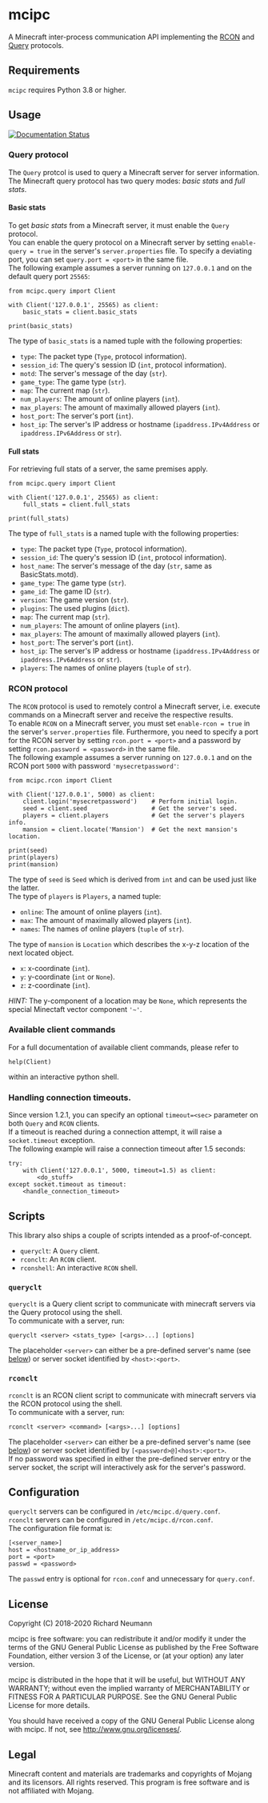 # mcipc

A Minecraft inter-process communication API implementing the [RCON](http://wiki.vg/RCON) and [Query](http://wiki.vg/Query) protocols.

## Requirements
`mcipc` requires Python 3.8 or higher.

## Usage

[![Documentation Status](https://readthedocs.org/projects/mcipc/badge/?version=latest)](https://mcipc.readthedocs.io/en/latest/?badge=latest)

### Query protocol
The `Query` protcol is used to query a Minecraft server for server information.  
The Minecraft query protocol has two query modes: *basic stats* and *full stats*.

#### Basic stats
To get *basic stats* from a Minecraft server, it must enable the `Query` protocol.  
You can enable the query protocol on a Minecraft server by setting `enable-query = true` in the server's `server.properties` file.
To specify a deviating port, you can set `query.port = <port>` in the same file.  
The following example assumes a server running on `127.0.0.1` and on the default query port `25565`:

    from mcipc.query import Client

    with Client('127.0.0.1', 25565) as client:
        basic_stats = client.basic_stats

    print(basic_stats)

The type of `basic_stats` is a named tuple with the following properties:

* `type`: The packet type (`Type`, protocol information).
* `session_id`: The query's session ID (`int`, protocol information).
* `motd`: The server's message of the day (`str`).
* `game_type`: The game type (`str`).
* `map`: The current map (`str`).
* `num_players`: The amount of online players (`int`).
* `max_players`: The amount of maximally allowed players (`int`).
* `host_port`: The server's port (`int`).
* `host_ip`: The server's IP address or hostname (`ipaddress.IPv4Address` or `ipaddress.IPv6Address` or `str`).

#### Full stats
For retrieving full stats of a server, the same premises apply.

    from mcipc.query import Client

    with Client('127.0.0.1', 25565) as client:
        full_stats = client.full_stats

    print(full_stats)

The type of `full_stats` is a named tuple with the following properties:

* `type`: The packet type (`Type`, protocol information).
* `session_id`: The query's session ID (`int`, protocol information).
* `host_name`: The server's message of the day (`str`, same as BasicStats.motd).
* `game_type`: The game type (`str`).
* `game_id`: The game ID (`str`).
* `version`: The game version (`str`).
* `plugins`: The used plugins (`dict`).
* `map`: The current map (`str`).
* `num_players`: The amount of online players (`int`).
* `max_players`: The amount of maximally allowed players (`int`).
* `host_port`: The server's port (`int`).
* `host_ip`: The server's IP address or hostname (`ipaddress.IPv4Address` or `ipaddress.IPv6Address` or `str`).
* `players`: The names of online players (`tuple` of `str`).

### RCON protocol
The `RCON` protocol is used to remotely control a Minecraft server, i.e. execute
commands on a Minecraft server and receive the respective results.  
To enable `RCON` on a Minecraft server, you must set `enable-rcon = true` in the
server's `server.properties` file.
Furthermore, you need to specify a port for the RCON server by setting `rcon.port = <port>`
and a password by setting `rcon.password = <password>` in the same file.  
The following example assumes a server running on `127.0.0.1` and on the RCON port `5000` with password `'mysecretpassword'`:

    from mcipc.rcon import Client

    with Client('127.0.0.1', 5000) as client:
        client.login('mysecretpassword')    # Perform initial login.
        seed = client.seed                  # Get the server's seed.
        players = client.players            # Get the server's players info.
        mansion = client.locate('Mansion')  # Get the next mansion's location.

    print(seed)
    print(players)
    print(mansion)


The type of `seed` is `Seed` which is derived from `int` and can be used just like the latter.  
The type of `players` is `Players`, a named tuple:

* `online`: The amount of online players (`int`).
* `max`: The amount of maximally allowed players (`int`).
* `names`: The names of online players (`tuple` of `str`).

The type of `mansion` is `Location` which describes the x-y-z location of the next located object.

* `x`: x-coordinate (`int`).
* `y`: y-coordinate (`int` or `None`).
* `z`: z-coordinate (`int`).

*HINT:* The y-component of a location may be `None`, which represents the special Minectaft vector component `'~'`.

### Available client commands
For a full documentation of available client commands, please refer to

    help(Client)
    
within an interactive python shell.

### Handling connection timeouts.
Since version 1.2.1, you can specify an optional `timeout=<sec>` parameter on both `Query` and `RCON` clients.  
If a timeout is reached during a connection attempt, it will raise a `socket.timeout` exception.  
The following example will raise a connection timeout after 1.5 seconds:

    try:
        with Client('127.0.0.1', 5000, timeout=1.5) as client:
            <do_stuff>
    except socket.timeout as timeout:
        <handle_connection_timeout>

## Scripts
This library also ships a couple of scripts intended as a proof-of-concept.

* `queryclt`: A `Query` client.
* `rconclt`: An `RCON` client.
* `rconshell`: An interactive `RCON` shell.

### `queryclt`
`queryclt` is a Query client script to communicate with minecraft servers via the Query protocol using the shell.  
To communicate with a server, run:

    queryclt <server> <stats_type> [<args>...] [options]

The placeholder `<server>` can either be a pre-defined server's name (see [below](#Configuration)) or server socket identified by `<host>:<port>`.

### `rconclt`
`rconclt` is an RCON client script to communicate with minecraft servers via the RCON protocol using the shell.  
To communicate with a server, run:

    rconclt <server> <command> [<args>...] [options]
    
The placeholder `<server>` can either be a pre-defined server's name (see [below](#Configuration)) or server socket identified by `[<password>@]<host>:<port>`.\
If no password was specified in either the pre-defined server entry or the server socket, the script will interactively ask for the server's password.

## Configuration
`queryclt` servers can be configured in `/etc/mcipc.d/query.conf`.\
`rconclt` servers can be configured in `/etc/mcipc.d/rcon.conf`.\
The configuration file format is:

    [<server_name>]
    host = <hostname_or_ip_address>
    port = <port>
    passwd = <password>

The `passwd` entry is optional for `rcon.conf` and unnecessary for `query.conf`.

## License
Copyright (C) 2018-2020 Richard Neumann <mail at richard dash neumann period de>

mcipc is free software: you can redistribute it and/or modify
it under the terms of the GNU General Public License as published by
the Free Software Foundation, either version 3 of the License, or
(at your option) any later version.

mcipc is distributed in the hope that it will be useful,
but WITHOUT ANY WARRANTY; without even the implied warranty of
MERCHANTABILITY or FITNESS FOR A PARTICULAR PURPOSE.  See the
GNU General Public License for more details.

You should have received a copy of the GNU General Public License
along with mcipc.  If not, see <http://www.gnu.org/licenses/>.


## Legal
Minecraft content and materials are trademarks and copyrights of
Mojang and its licensors. All rights reserved.
This program is free software and is not affiliated with Mojang.
